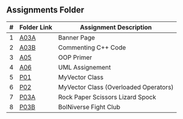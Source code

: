 ##  Assignments Folder

|   #   | Folder Link | Assignment Description |
| :---: | ----------- | ---------------------- |
|   1   |    [A03A](https://github.com/tranvex/3013-Algorithms-Helal/tree/main/Assignments/A03A)| Banner Page|
|   2   |    [A03B](https://github.com/tranvex/3013-Algorithms-Helal/tree/main/Assignments/A03B)| Commenting C++ Code|
|   3   |    [A05](https://github.com/tranvex/2143-OOP-Helal/tree/main/Assignments/A05)| OOP Primer|
|   4   |    [A06](https://github.com/tranvex/2143-OOP-Helal/tree/main/Assignments/A06)| UML Assignement|
|   5   |    [P01](https://github.com/tranvex/2143-OOP-Helal/tree/main/Assignments/P01)| MyVector Class|
|   6   |    [P02](https://github.com/tranvex/2143-OOP-Helal/tree/main/Assignments/P02)| MyVector Class (Overloaded Operators)|
|   7   |    [P03A](https://github.com/tranvex/2143-OOP-Helal/tree/main/Assignments/P03A)| Rock Paper Scissors Lizard Spock|
|   8   |    [P03B](https://github.com/tranvex/2143-OOP-Helal/tree/main/Assignments/P03B)| BolNiverse Fight Club|
